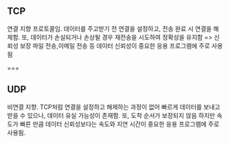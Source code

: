 ## TCP
연결 지향 프로토콜임. 데이터를 주고받기 전 연결을 설정하고, 전송 완료 시 연결을 해제함. 또, 데이터가 손실되거나 손상될 경우 재전송을 시도하여 정확성을 유지함 => 신뢰성 보장
파일 전송,이메일 전송 등 데이터 신뢰성이 중요한 응용 프로그램에 주로 사용됨

===

## UDP
비연결 지향. TCP처럼 연결을 설정하고 해제하는 과정이 없어 빠르게 데이터를 보내고 받을 수 있으나, 데이터 유실 가능성이 존재함. 또, 도착 순서가 보장되지 않음
하지만 속도가 빠른 만큼 데이터 신뢰성보다는 속도와 지연 시간이 중요한 응용 프로그램에 주로 사용됨.
